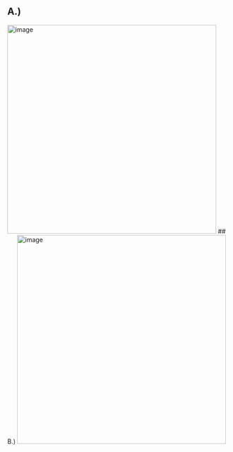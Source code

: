 ## A.)
<img width="473" alt="image" src="https://github.com/user-attachments/assets/db8f31cc-c9fe-40b1-93eb-f7606da8c948" />
## B.)
<img width="473" alt="image" src="https://github.com/user-attachments/assets/1cc86404-211d-4af5-97f2-66ba081110af" />
